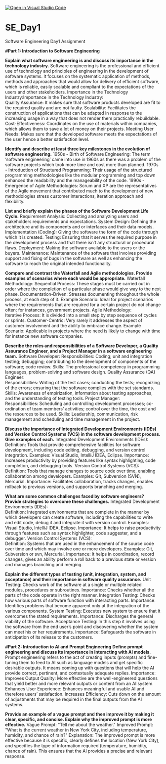 [![Open in Visual Studio Code](https://classroom.github.com/assets/open-in-vscode-2e0aaae1b6195c2367325f4f02e2d04e9abb55f0b24a779b69b11b9e10269abc.svg)](https://classroom.github.com/online_ide?assignment_repo_id=15594482&assignment_repo_type=AssignmentRepo)
# SE_Day1
Software Engineering Day1 Assignment

**#Part 1: Introduction to Software Engineering**

**Explain what software engineering is and discuss its importance in the technology industry.**
Software engineering is the professional and efficient use of technology and principles of engineering in the development of software systems. It focuses on the systematic application of methods, methods and approaches that would allow for delivery of efficient software, which is reliable, easily scalable and compliant to the expectations of the users and other stakeholders.
Importance in the Technology Industry:Importance in the Technology Industry:  
 Quality Assurance: It makes sure that software products developed are fit to the required quality and are not faulty. 
 Scalability: Facilitates the construction of applications that can be adapted in response to the increasing usage in a way that does not render them practically rebuildable. 
 Cost-Effectiveness: Coordinates on the use of materials within companies, which allows them to save a lot of money on their projects. 
 Meeting User Needs: Makes sure that the developed software meets the expectations of the user hence a better satisfaction level.

**Identify and describe at least three key milestones in the evolution of software engineering.**
1950s - Birth of Software Engineering: The term ‘software engineering’ came into use in 1960s as there was a problem of the software projects which took more time and cost more than planned. 
 1970s - Introduction of Structured Programming: Their usage of the structured programming methodologies like the modular programming and top down enhanced the readability and the manageability of the code. 
 1990s - Emergence of Agile Methodologies: Scrum and XP are the representatives of the Agile movement that contributed much to the development of new methodologies stress customer interactions, iteration approach and flexibility.


**List and briefly explain the phases of the Software Development Life Cycle.**
Requirement Analysis: Collecting and analyzing users and stakeholders requirements and expectations. 
 System Design: Defining the architecture and its components and or interfaces and their data models. 
 Implementation (Coding): Giving the software the form of the code through which it is created. 
 Testing: Ensuring that it serves the required purpose in the development process and that there isn’t any structural or procedural flaws. 
 Deployment: Making the software available to the users or the buyers. 
 Maintenance: Maintenance of the software that involves providing support and fixing of bugs in the software as well as enhancing the software to reach the original intended functionality.


**Compare and contrast the Waterfall and Agile methodologies. Provide examples of scenarios where each would be appropriate.**
Waterfall Methodology: 
 Sequential Process: These stages must be carried out in order where the completion of a particular phase would give way to the next phase. 
 Documentation-Driven: Stresses documenting throughout the whole process, at each step of it. 
 Example Scenario: Ideal for project scenarios where the requirements that are required for a certain project do not change often; for instances, government projects. 
 Agile Methodology:  
 Iterative Process: It is divided into a small step by step sequence of cycles or sprints. 
 Customer-Centric: Very rarely it addresses the aspect of customer involvement and the ability to embrace change. 
 Example Scenario: Applicable in projects where the need is likely to change with time for instance new software companies.

**Describe the roles and responsibilities of a Software Developer, a Quality Assurance Engineer, and a Project Manager in a software engineering team.**
Software Developer: 
 Responsibilities: Coding; unit and integration testing; debugging; contributing to the development of components of the software; code review. 
 Skills: The professional competency in programming languages, problem-solving and software design. 
 Quality Assurance (QA) Engineer:  
 Responsibilities: Writing of the test cases; conducting the tests; recognizing of the errors; ensuring that the software complies with the set standards. 
 Skills: Awareness of empirization, information about testing approaches, and the understanding of testing tools. 
 Project Manager:  
 Responsibilities: Scheduling and controlling development processes; co-ordination of team members’ activities; control over the time, the cost and the resources to be used. 
 Skills: Leadership, communication, risk management and scheduling and time management in the project.


**Discuss the importance of Integrated Development Environments (IDEs) and Version Control Systems (VCS) in the software development process. Give examples of each.**
Integrated Development Environments (IDEs):
Definition: Tools that provide comprehensive facilities for software development, including code editing, debugging, and version control integration.
Examples: Visual Studio, IntelliJ IDEA, Eclipse.
Importance: Increases productivity by providing features like syntax highlighting, code completion, and debugging tools.
Version Control Systems (VCS):
Definition: Tools that manage changes to source code over time, enabling collaboration among developers.
Examples: Git, Subversion (SVN), Mercurial.
Importance: Facilitates collaboration, tracks changes, enables rollback to previous versions, and supports branching and merging.

**What are some common challenges faced by software engineers? Provide strategies to overcome these challenges.**
Integrated Development Environments (IDEs):  
 Definition: Integrated environments that are complete in the manner by which developers can create software, including the capabilities to write and edit code, debug it and integrate it with version control. 
 Examples: Visual Studio, IntelliJ IDEA, Eclipse. 
 Importance: It helps to raise productivity through features such as syntax highlighter, code suggester, and a debugger. 
 Version Control Systems (VCS):  
 Definition: Systems that are used in the enhancement of the source code over time and which may involve one or more developers. 
 Examples: Git, Subversion or svn, Mercurial. 
 Importance: It helps in coordination, record changes, gives an ability perform a roll back to a previous state or version and manages branching and merging.

**Explain the different types of testing (unit, integration, system, and acceptance) and their importance in software quality assurance.**
Unit Testing: Checks work of the software at a single or multiple related modules, procedures or subroutines. Importance: Checks whether all the parts of the code operate in the right manner. 
 Integration Testing: Checks how various parts of software function with interacting parts. Importance: Identifies problems that become apparent only at the integration of the various components. 
 System Testing: Executes new system to ensure that it overcomes the stated requirements. Importance: Discharges the general viability of the software. 
 Acceptance Testing: In this step it involves using the software from the end user’s point and discovering whether the system can meet his or her requirements. Importance: Safeguards the software in anticipation of its release to the customers.

**#Part 2: Introduction to AI and Prompt Engineering**
**Define prompt engineering and discuss its importance in interacting with AI models.**
Prompt engineering refers to the act of creating inputs (prompts) and fine-tuning them to feed to AI such as language models and get specific desirable outputs. It means coming up with questions that will help the AI provide correct, pertinent, and contextually adequate replies. 
 Importance:  
 Improves Output Quality: More effective are the well-engineered questions that yield better and more relevant outputs or content from an AI system. 
 Enhances User Experience: Enhances meaningful and usable AI and therefore users’ satisfaction. 
 Increases Efficiency: Cuts down on the amount of adjustments that may be required in the final outputs from the AI systems.


**Provide an example of a vague prompt and then improve it by making it clear, specific, and concise. Explain why the improved prompt is more effective.**
Vague Prompt: "Tell me about the weather."
Improved Prompt: "What is the current weather in New York City, including temperature, humidity, and chance of rain?"
Explanation: The improved prompt is more effective because it is specific, clearly defines the location (New York City), and specifies the type of information required (temperature, humidity, chance of rain). This ensures that the AI provides a precise and relevant response.
